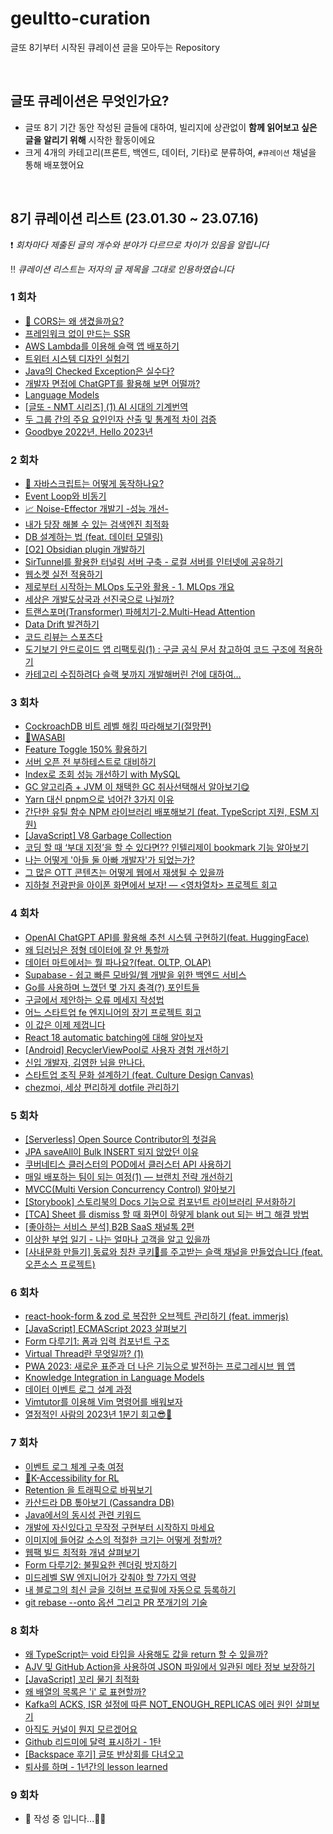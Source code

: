 # geultto-curation
글또 8기부터 시작된 큐레이션 글을 모아두는 Repository

<br>

## 글또 큐레이션은 무엇인가요?

- 글또 8기 기간 동안 작성된 글들에 대하여, 빌리지에 상관없이 **함께 읽어보고 싶은 글을 알리기 위해** 시작한 활동이에요
- 크게 4개의 카테고리(프론트, 백엔드, 데이터, 기타)로 분류하여,  `#큐레이션` 채널을 통해 배포했어요

<br>

## 8기 큐레이션 리스트 (23.01.30 ~ 23.07.16)

❗️ *회차마다 제출된 글의 개수와 분야가 다르므로 차이가 있음을 알립니다*

‼️ *큐레이션 리스트는 저자의 글 제목을 그대로 인용하였습니다*



### 1 회차

- [🥁 CORS는 왜 생겼을까요?](https://blog.areumsheep.vercel.app/contents/why-cors/)
- [프레임워크 없이 만드는 SSR](https://junilhwang.github.io/TIL/Javascript/Design/Vanilla-JS-Server-Side-Rendering/)
- [AWS Lambda를 이용해 슬랙 앱 배포하기](https://wormwlrm.github.io/2023/02/12/Deploy-Slack-App-with-AWS-Lambda.html)
- [트위터 시스템 디자인 실험기](https://hyeon9mak.github.io/twitter-system-design-experiment/)
- [Java의 Checked Exception은 실수다?](https://velog.io/@eastperson/Java%EC%9D%98-Checked-Exception%EC%9D%80-%EC%8B%A4%EC%88%98%EB%8B%A4-83omm70j)
- [개발자 면접에 ChatGPT를 활용해 보면 어떨까?](https://blog.novice.io/%EA%B0%9C%EB%B0%9C/2023/02/12/%EA%B0%9C%EB%B0%9C%EC%9E%90-%EB%A9%B4%EC%A0%91%EC%97%90-ChatGPT%EB%A5%BC-%ED%99%9C%EC%9A%A9%ED%95%B4-%EB%B3%B4%EB%A9%B4-%EC%96%B4%EB%96%A8%EA%B9%8C.html)
- [Language Models](https://taes.me/Language%20Models/)
- [[글또 - NMT 시리즈] (1) AI 시대의 기계번역](https://velog.io/@judy_choi/%EA%B8%80%EB%98%90-NMT-%EC%8B%9C%EB%A6%AC%EC%A6%88-1-AI-%EC%8B%9C%EB%8C%80%EC%9D%98-%EA%B8%B0%EA%B3%84%EB%B2%88%EC%97%AD)
- [두 그룹 간의 주요 요인인자 산출 및 통계적 차이 검증](https://ysjang0926.github.io/data/2023/02/11/significant-difference-test/)
- [Goodbye 2022년, Hello 2023년](https://velog.io/@h-go-getter/Goodbye-2022%EB%85%84-Hello-2023%EB%85%84)



### 2 회차

- [🌟 자바스크립트는 어떻게 동작하나요?](https://blog.areumsheep.vercel.app/contents/how-javascript-works/)
- [Event Loop와 비동기](https://pozafly.github.io/javascript/event-loop-and-async/)
- [📈 Noise-Effector 개발기 -성능 개선-](https://velog.io/@thumb_hyeok/Noise-Effector-%EA%B0%9C%EB%B0%9C%EA%B8%B0-%EC%84%B1%EB%8A%A5-%EA%B0%9C%EC%84%A0-)
- [내가 당장 해볼 수 있는 검색엔진 최적화](https://jodnddus.blog/todos-google-seo-guide)
- [DB 설계하는 법 (feat. 데이터 모델링)](https://yeongunheo.tistory.com/entry/DB-%EC%84%A4%EA%B3%84%ED%95%98%EB%8A%94-%EB%B2%95-feat-%EB%8D%B0%EC%9D%B4%ED%84%B0-%EB%AA%A8%EB%8D%B8%EB%A7%81)
- [[O2] Obsidian plugin 개발하기](https://songkg7.github.io/posts/develop-obsidian-plugin/)
- [SirTunnel를 활용한 터널링 서버 구축 - 로컬 서버를 인터넷에 공유하기](https://dlwocks31.me/blog/sirtunnel/)
- [웹소켓 실전 적용하기](https://blog.chavo.dev/blog/practical-websocket?)
- [제로부터 시작하는 MLOps 도구와 활용 - 1. MLOps 개요](https://blog.taehun.dev/from-zero-to-hero-mlops-tools-1)
- [세상은 개발도상국과 선진국으로 나뉠까?](https://analyst-ggom-chi-kim.tistory.com/3)
- [트랜스포머(Transformer) 파헤치기-2.Multi-Head Attention](https://www.blossominkyung.com/deeplearning/transformer-mha)
- [Data Drift 발견하기](https://pizzathief.oopy.io/data-drift-detection)
- [코드 리뷰는 스포츠다](https://wormwlrm.github.io/2023/02/20/Code-Review-is-a-Sports.html)
- [도기보기 안드로이드 앱 리팩토링(1) : 구글 공식 문서 참고하여 코드 구조에 적용하기](https://medium.com/@zzanzu/%EB%8F%84%EA%B8%B0%EB%B3%B4%EA%B8%B0-%EC%95%88%EB%93%9C%EB%A1%9C%EC%9D%B4%EB%93%9C-%EC%95%B1-%EB%A6%AC%ED%8C%A9%ED%86%A0%EB%A7%81-1-%EA%B5%AC%EA%B8%80-%EA%B3%B5%EC%8B%9D-%EB%AC%B8%EC%84%9C-%EC%B0%B8%EA%B3%A0%ED%95%98%EC%97%AC-%EC%BD%94%EB%93%9C-%EA%B5%AC%EC%A1%B0%EC%97%90-%EC%A0%81%EC%9A%A9%ED%95%98%EA%B8%B0-3feb267633e8)
- [카테고리 수집하려다 슬랙 봇까지 개발해버린 건에 대하여…](https://daco2020.tistory.com/752)



### 3 회차

- [CockroachDB 비트 레벨 해킹 따라해보기(절망편)](https://sungchul-p.github.io/hacking-cockroachdb)
- [📃WASABI](https://curieuxjy.github.io/posts/paper/2023-03-12-wasabi.html)
- [Feature Toggle 150% 활용하기](https://sungjk.github.io/2023/03/04/feature-toggle.html)
- [서버 오픈 전 부하테스트로 대비하기](https://hyewoncc.github.io/load-test/)
- [Index로 조회 성능 개선하기 with MySQL](https://sooyoungh.github.io/cafemate-index-2)
- [GC 알고리즘 + JVM 이 채택한 GC 취사선택해서 알아보기😋](https://juneyr.dev/jvm-gc)
- [Yarn 대신 pnpm으로 넘어간 3가지 이유](https://hiddenest.dev/yarn-pnpm-3)
- [간단한 유틸 함수 NPM 라이브러리 배포해보기 (feat. TypeScript 지원, ESM 지원)](https://junghyeonsu.com/posts/deploy-simple-util-npm-library/)
- [[JavaScript] V8 Garbage Collection](https://iyu88.github.io/javascript/2023/03/11/garbage-collection.html)
- [코딩 할 때 ‘부대 지정’을 할 수 있다면?? 인텔리제이 bookmark 기능 알아보기](https://sihyung92.oopy.io/etc/intellij/4)
- [나는 어떻게 '아들 둘 아빠 개발자'가 되었는가?](https://haenarashin.github.io/daily/2023/03/10/Dad_developer_with_2_kids.html)
- [그 많은 OTT 콘텐츠는 어떻게 웹에서 재생될 수 있을까](https://wormwlrm.github.io/2023/03/05/DRM-Contents-on-Web.html)
- [지하철 전광판을 아이폰 화면에서 보자! — <영차열차> 프로젝트 회고](https://medium.com/@Jager-yoo/%EC%A7%80%ED%95%98%EC%B2%A0-%EC%A0%84%EA%B4%91%ED%8C%90%EC%9D%84-%EC%95%84%EC%9D%B4%ED%8F%B0-%ED%99%94%EB%A9%B4%EC%97%90%EC%84%9C-%EB%B3%B4%EC%9E%90-%EC%98%81%EC%B0%A8%EC%97%B4%EC%B0%A8-%ED%94%84%EB%A1%9C%EC%A0%9D%ED%8A%B8-%ED%9A%8C%EA%B3%A0-cd48ffc95af6)



### 4 회차

- [OpenAI ChatGPT API를 활용해 추천 시스템 구현하기(feat. HuggingFace)](https://lsjsj92.tistory.com/657)
- [왜 딥러닝은 정형 데이터에 잘 안 통할까](https://pizzathief.oopy.io/why-do-tree-based-models-still-outperform-deep-learning-on-typical-tabular-data)
- [데이터 마트에서는 뭘 파나요?(feat. OLTP, OLAP)](https://gibles-deepmind.tistory.com/entry/%EB%8D%B0%EC%9D%B4%ED%84%B0-%EB%A7%88%ED%8A%B8%EC%97%90%EC%84%9C%EB%8A%94-%EB%AD%98-%ED%8C%8C%EB%82%98%EC%9A%94)
- [Supabase - 쉽고 빠른 모바일/웹 개발을 위한 백엔드 서비스](https://dlwocks31.me/blog/supabase/)
- [Go를 사용하며 느꼈던 몇 가지 충격(?) 포인트들](https://kukim.tistory.com/190)
- [구글에서 제안하는 오류 메세지 작성법](https://hyeon9mak.github.io/writing-helpful-error-messages/)
- [어느 스타트업 fe 엔지니어의 장기 프로젝트 회고](https://jodnddus.blog/retrosepctive-of-startup-fe-engineer)
- [이 값은 이제 제껍니다](https://alwayshere.vercel.app/blog/20230326)
- [React 18 automatic batching에 대해 알아보자](https://velog.io/@dbwjd5864/React-18-automatic-batching%EC%97%90-%EB%8C%80%ED%95%B4-%EC%95%8C%EC%95%84%EB%B3%B4%EC%9E%90)
- [[Android] RecyclerViewPool로 사용자 경험 개선하기](https://munseong.dev/android/recyclerviewpool/)
- [신입 개발자, 김영한 님을 만나다.](https://yeonyeon.tistory.com/300)
- [스타트업 조직 문화 설계하기 (feat. Culture Design Canvas)](https://blog.chavo.dev/blog/culture-design-canvas?utm_source=slack&utm_medium=cpc&utm_campaign=8th_submission)
- [chezmoi, 세상 편리하게 dotfile 관리하기](https://songkg7.github.io/posts/chezmoi-awesome-dotfile-manager/)



### 5 회차

- [[Serverless] Open Source Contributor의 첫걸음](https://custom-li.tistory.com/203)
- [JPA saveAll이 Bulk INSERT 되지 않았던 이유](https://imksh.com/113)
- [쿠버네티스 클러스터의 POD에서 클러스터 API 사용하기](https://findstar.pe.kr/2023/04/09/access-k8s-api-from-pod/)
- [매일 배포하는 팀이 되는 여정(1) — 브랜치 전략 개선하기](https://medium.com/daangn/%EB%A7%A4%EC%9D%BC-%EB%B0%B0%ED%8F%AC%ED%95%98%EB%8A%94-%ED%8C%80%EC%9D%B4-%EB%90%98%EB%8A%94-%EC%97%AC%EC%A0%95-1-%EB%B8%8C%EB%9E%9C%EC%B9%98-%EC%A0%84%EB%9E%B5-%EA%B0%9C%EC%84%A0%ED%95%98%EA%B8%B0-1a1df85b2cff)
- [MVCC(Multi Version Concurrency Control) 알아보기](https://monday9pm.com/mvcc-multi-version-concurrency-control-%EC%95%8C%EC%95%84%EB%B3%B4%EA%B8%B0-e4102cd97e59)
- [[Storybook] 스토리북의 Docs 기능으로 컴포넌트 라이브러리 문서화하기](https://iyu88.github.io/storybook/2023/04/07/storybook-docs.html)
- [[TCA] Sheet 를 dismiss 할 때 화면이 하얗게 blank out 되는 버그 해결 방법](https://medium.com/@Jager-yoo/tca-sheet-%EB%A5%BC-dismiss-%ED%95%A0-%EB%95%8C-%ED%99%94%EB%A9%B4%EC%9D%B4-%ED%95%98%EC%96%97%EA%B2%8C-blank-out-%EB%90%98%EB%8A%94-%EB%B2%84%EA%B7%B8-%ED%95%B4%EA%B2%B0-%EB%B0%A9%EB%B2%95-54034d956242)
- [[좋아하는 서비스 분석] B2B SaaS 채널톡 2편](https://velog.io/@h-go-getter/%EC%A2%8B%EC%95%84%ED%95%98%EB%8A%94-%EC%84%9C%EB%B9%84%EC%8A%A4-%EB%B6%84%EC%84%9D-B2B-SaaS-%EC%B1%84%EB%84%90%ED%86%A1-2%ED%8E%B8)
- [이상한 부업 일기 - 나는 얼마나 고객을 알고 있을까](https://hyewoncc.github.io/weird-side-job-1/)
- [[사내문화 만들기] 동료와 칭찬 쿠키🍪를 주고받는 슬랙 채널을 만들었습니다 (feat. 오픈소스 프로젝트)](https://velog.io/@autumnkim/%EC%82%AC%EB%82%B4%EB%AC%B8%ED%99%94-%EB%A7%8C%EB%93%A4%EA%B8%B0-%EB%8F%99%EB%A3%8C%EC%99%80-%EC%BF%A0%ED%82%A4%EB%A5%BC-%EC%A3%BC%EA%B3%A0%EB%B0%9B%EB%8A%94-%EC%B9%AD%EC%B0%AC-%EC%B1%84%EB%84%90-%ED%94%84%EB%A1%9C%EC%A0%9D%ED%8A%B8-PM)



### 6 회차

- [react-hook-form & zod 로 복잡한 오브젝트 관리하기 (feat. immerjs)](https://devowen.com/485)
- [[JavaScript] ECMAScript 2023 살펴보기](https://iyu88.github.io/javascript/2023/04/23/ecma-script-2023.html)
- [Form 다루기1: 폼과 입력 컴포넌트 구조](https://kimyouknow.github.io/fe/Form%20%EB%8B%A4%EB%A3%A8%EA%B8%B01:%20%ED%8F%BC%EA%B3%BC%20%EC%9E%85%EB%A0%A5%20%EC%BB%B4%ED%8F%AC%EB%84%8C%ED%8A%B8%20%EA%B5%AC%EC%A1%B0)
- [Virtual Thread란 무엇일까? (1)](https://findstar.pe.kr/2023/04/17/java-virtual-threads-1/)
- [PWA 2023: 새로운 표준과 더 나은 기능으로 발전하는 프로그레시브 웹 앱](https://medium.com/@nuatmochoi/pwa-2023-%EC%83%88%EB%A1%9C%EC%9A%B4-%ED%91%9C%EC%A4%80%EA%B3%BC-%EB%8D%94-%EB%82%98%EC%9D%80-%EA%B8%B0%EB%8A%A5%EC%9C%BC%EB%A1%9C-%EB%B0%9C%EC%A0%84%ED%95%98%EB%8A%94-%ED%94%84%EB%A1%9C%EA%B7%B8%EB%A0%88%EC%8B%9C%EB%B8%8C-%EC%9B%B9-%EC%95%B1-6359ef7300d4)
- [Knowledge Integration in Language Models](https://taes.me/Knowledge%20Integration%20in%20Language%20Model/)
- [데이터 이벤트 로그 설계 과정](https://brunch.co.kr/@jinny/18)
- [Vimtutor를 이용해 Vim 명령어를 배워보자](https://wormwlrm.github.io/2023/04/16/Learn-Vim-with-Vimtutor.html)
- [열정적인 사람의 2023년 1분기 회고😎🤞](https://velog.io/@h-go-getter/%EC%97%B4%EC%A0%95%EC%A0%81%EC%9D%B8-%EC%82%AC%EB%9E%8C%EC%9D%98-2023%EB%85%84-1%EB%B6%84%EA%B8%B0-%ED%9A%8C%EA%B3%A0)



### 7 회차

- [이벤트 로그 체계 구축 여정](https://spoqa.github.io/2023/04/28/journey-to-building-an-event-log-system.html)
- [📃K-Accessibility for RL](https://curieuxjy.github.io/posts/paper/2023-05-07-accessibility.html)
- [Retention 을 트래픽으로 바꿔보기](https://hip-turtle.notion.site/Retention-65bbd2dd05154308935eecc4c4b34d93)
- [카산드라 DB 톺아보기 (Cassandra DB)](https://blog.chavo.dev/blog/cassandra-structure?)
- [Java에서의 동시성 관련 키워드](https://suhyunsim.github.io/2023-05-03/Java%EC%97%90%EC%84%9C%EC%9D%98-%EB%8F%99%EC%8B%9C%EC%84%B1)
- [개발에 자신있다고 무작정 구현부터 시작하지 마세요](https://medium.com/@zzanzu/%EB%AC%B4%EC%9E%91%EC%A0%95-%EA%B5%AC%ED%98%84%EB%B6%80%ED%84%B0-%EC%8B%9C%EC%9E%91%ED%95%98%EC%A7%80-%EB%A7%88%EC%84%B8%EC%9A%94-b38545532af)
- [이미지에 들어갈 소스의 적절한 크기는 어떻게 정할까?](https://milkku-shakku.tistory.com/entry/%EC%9D%B4%EB%AF%B8%EC%A7%80%EC%97%90-%EB%93%A4%EC%96%B4%EA%B0%88-%EC%86%8C%EC%8A%A4%EC%9D%98-%EC%A0%81%EC%A0%88%ED%95%9C-%ED%81%AC%EA%B8%B0%EB%8A%94-%EC%96%B4%EB%96%BB%EA%B2%8C-%EC%A0%95%ED%95%A0%EA%B9%8C)
- [웹팩 빌드 최적화 개념 살펴보기](https://damilog.vercel.app/blog/webpack-optimization)
- [Form 다루기2: 불필요한 렌더링 방지하기](https://kimyouknow.github.io/fe/Form%20%EB%8B%A4%EB%A3%A8%EA%B8%B02:%20%EB%B6%88%ED%95%84%EC%9A%94%ED%95%9C%20%EB%A0%8C%EB%8D%94%EB%A7%81%20%EB%B0%A9%EC%A7%80%ED%95%98%EA%B8%B0)
- [미드레벨 SW 엔지니어가 갖춰야 할 7가지 역량](https://yozm.wishket.com/magazine/detail/1993/)
- [내 블로그의 최신 글을 깃허브 프로필에 자동으로 등록하기](https://www.oooooroblog.com/posts/66-make-recent-post-list-to-my-profile)
- [git rebase --onto 옵션 그리고 PR 쪼개기의 기술](https://p-iknow.netlify.app/git/git-rebase-onto-and-split-pr-into-smaller-units/)



### 8 회차

- [왜 TypeScript는 void 타입을 사용해도 값을 return 할 수 있을까?](https://pozafly.github.io/typescript/why-can-typescript-return-any-value-using-void/)
- [AJV 및 GitHub Action을 사용하여 JSON 파일에서 일관된 메타 정보 보장하기](https://junghyeonsu.com/posts/using-ajv-and-github-actions-to-ensure-consistent-meta-information-across-json-files/)
- [[JavaScript] 꼬리 물기 최적화](https://iyu88.github.io/javascript/2023/05/21/tail-call-optimization.html)
- [왜 배열의 목록은 'i' 로 표현할까?](https://velog.io/@wongue_shin/%EC%99%9C-%EB%B0%B0%EC%97%B4%EC%9D%98-%EB%AA%A9%EB%A1%9D%EC%9D%80-i-%EB%A1%9C-%ED%91%9C%ED%98%84%ED%95%A0%EA%B9%8C)
- [Kafka의 ACKS, ISR 설정에 따른 NOT_ENOUGH_REPLICAS 에러 원인 살펴보기](https://sungjk.github.io/2023/05/13/kafka-not-enough-replicas.html)
- [아직도 커널이 뭔지 모르겠어요](https://pizzathief.oopy.io/kernel)
- [Github 리드미에 달력 표시하기 - 1탄](https://chucoding.tistory.com/115)
- [[Backspace 후기] 글또 반상회를 다녀오고](https://yeonyeon.tistory.com/305)
- [퇴사를 하며 - 1년간의 lesson learned](https://www.myanglog.com/%ED%87%B4%EC%82%AC%EB%A5%BC%20%ED%95%98%EB%A9%B0%20-%201%EB%85%84%EA%B0%84%EC%9D%98%20lesson%20learned)



### 9 회차

- 🚧 작성 중 입니다...👷‍♂️

